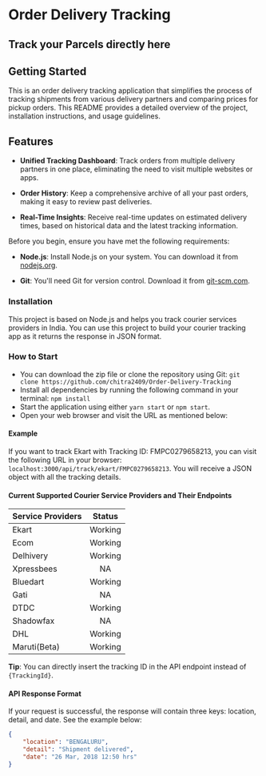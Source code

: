# Order Delivery Tracking

## Track your Parcels directly here

## Getting Started

This is an order delivery tracking application that simplifies the process of tracking shipments from various delivery partners and comparing prices for pickup orders. This README provides a detailed overview of the project, installation instructions, and usage guidelines.

## Features

- **Unified Tracking Dashboard**: Track orders from multiple delivery partners in one place, eliminating the need to visit multiple websites or apps.

- **Order History**: Keep a comprehensive archive of all your past orders, making it easy to review past deliveries.

- **Real-Time Insights**: Receive real-time updates on estimated delivery times, based on historical data and the latest tracking information.

Before you begin, ensure you have met the following requirements:

- **Node.js**: Install Node.js on your system. You can download it from [nodejs.org](https://nodejs.org/).

- **Git**: You'll need Git for version control. Download it from [git-scm.com](https://git-scm.com/).

### Installation

This project is based on Node.js and helps you track courier services providers in India. You can use this project to build your courier tracking app as it returns the response in JSON format.

### How to Start

- You can download the zip file or clone the repository using Git: `git clone https://github.com/chitra2409/Order-Delivery-Tracking`
- Install all dependencies by running the following command in your terminal: `npm install`
- Start the application using either `yarn start` or `npm start`.
- Open your web browser and visit the URL as mentioned below:

#### Example

If you want to track Ekart with Tracking ID: FMPC0279658213, you can visit the following URL in your browser: `localhost:3000/api/track/ekart/FMPC0279658213`. You will receive a JSON object with all the tracking details.

#### Current Supported Courier Service Providers and Their Endpoints

| Service Providers | Status  |
| :---------------- | :-----: |
| Ekart             | Working |
| Ecom              | Working |
| Delhivery         | Working |
| Xpressbees        |   NA    |
| Bluedart          | Working |
| Gati              |   NA    |
| DTDC              | Working |
| Shadowfax         |   NA    |
| DHL               | Working |
| Maruti(Beta)      | Working |

**Tip**: You can directly insert the tracking ID in the API endpoint instead of `{TrackingId}`.

#### API Response Format

If your request is successful, the response will contain three keys: location, detail, and date. See the example below:

```json
{
    "location": "BENGALURU",
    "detail": "Shipment delivered",
    "date": "26 Mar, 2018 12:50 hrs"
}
